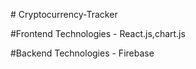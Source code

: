 #   C r y p t o c u r r e n c y - T r a c k e r 

#Frontend Technologies - React.js,chart.js


#Backend Technologies - Firebase
 
 
